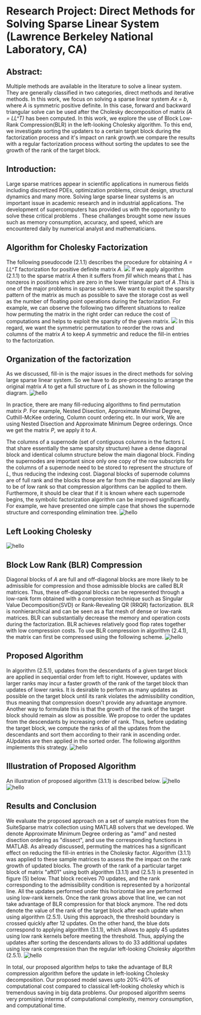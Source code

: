 # Research Project: Direct Methods for Solving Sparse Linear System (Lawrence Berkeley National Laboratory, CA)

## Abstract:
 Multiple methods are available in the literature to solve a linear system. They are generally classified in two categories, direct methods and iterative methods. In this work, we focus on solving a sparse linear system  _Ax = b_, where *A* is symmetric positive definite. In this case, forward and backward triangular solve can be used after the Cholesky decomposition of matrix _(A = LL^T)_
 has been computed. In this work, we explore the use of Block Low- Rank Compression(BLR) in the left-looking Cholesky algorithm. To this end, we investigate sorting the updaters to a certain target block during the factorization process and it's impact on rank growth.we compare the results with a regular factorization process without sorting the updates to see the growth of the rank of the target block.

## Introduction:
Large sparse matrices  appear in scientific applications in numerous fields including discretized PDEs, optimization problems, circuit design, structural dynamics and many more.  Solving  large sparse linear systems is an important issue in academic research and in industrial applications. The development of supercomputers has provided us with the opportunity to solve these critical problems . These challanges brought some new issues such as memory consumption, accuracy, and speed, which are encountered daily by numerical analyst and mathematicians. 
## Algorithm for Cholesky Factorization
The following pseudocode (2.1.1) describes the procedure for obtaining _A = LL^T_ factorization for positive definite matrix _A_.
![](Images/Alg1.png)
If we apply algorithm (2.1.1) to the sparse matrix _A_ then it suffers from _fill_ which means that _L_ has nonzeros in positions which are zero in the lower triangular part of _A_ .This  is one of the major problems in sparse solvers. We want to exploit the sparsity pattern of the matrix as much as possible to save the storage cost as well as the number of floating point operations during the factorization.  For example, we can observe the following two different situations to realize how permuting the matrix in the right order can reduce the cost of computations and helps to exploit the sparsity of the given matrix.
![](Images/img1.png)
In this regard, we want the symmetric permutation to reorder the rows and columns of the matrix _A_ to keep _A_ symmetric and reduce the fill-in entries to the factorization.
## Organization of the factorization
As we discussed, fill-in is the major issues in the direct methods for solving large sparse linear system. So we have to do pre-processing to arrange the original matrix _A_ to get a full structure of _L_ as shown in the following diagram.
![hello](Images/img2.png)

In practice, there are many fill-reducing algorithms to find permutation matrix _P_. For example, Nested Disection, Approximate Minimal Degree, Cuthill-McKee ordering, Column count ordering etc. In our work, We are using Nested Disection and Approximate Minimum Degree orderings. Once we get the matrix _P_, we apply it to _A_.  

The columns of a supernode (set of contiguous columns in the factors _L_ that share essentially the same sparsity structure) have a dense diagonal block and identical column structure below the main diagonal block.  Finding the supernodes are important since only one copy of the row subscripts for the columns of a supernode need to be stored to represent the structure of _L_, thus reducing the indexing cost. Diagonal blocks of supernode columns are of full rank and the blocks those are far from the main diagonal are likely to be of low rank so that compression algorithms can be applied to them. Furthermore, it should be clear that if it is known where each supernode begins, the symbolic factorization algorithm can be improved significantly. For example, we have presented one simple case that shows the supernode structure and corresponding elimination tree.
![hello](Images/img3.png)

## Left Looking Cholesky
![hello](Images/img4.png)
## Block Low Rank (BLR) Compression
Diagonal blocks of _A_ are full and off-diagonal blocks are more likely to be admissible for compression and those admissible blocks are called BLR matrices. Thus, these off-diagonal blocks can be represented through a low-rank form obtained with a compression technique such as Singular Value Decomposition(SVD) or Rank-Revealing QR (RRQR) factorization. BLR is nonhierarchical and can be seen as a flat mesh of dense or low-rank matrices. BLR can substantially decrease the memory and operation costs during the factorization. BLR achieves relatively good flop rates together with low compression costs. To use BLR compression in algorithm  (2.4.1), the matrix can first be compressed using the following scheme.
![hello](Images/img5.png)
## Proposed Algorithm
In algorithm (2.5.1), updates from the descendants of a given target block are applied in sequential order from left to right. However, updates with larger ranks may incur a faster growth of the rank of the target block than updates of lower ranks. It is desirable to perform as many updates as possible on the target block until its rank violates the admissibility condition, thus meaning that compression doesn't provide any advantage anymore. Another way to formulate this is that the growth of the rank of the target block should remain as slow as possible. We propose to order the updates from the descendants by increasing order of rank. Thus, before updating the target block, we compute the ranks of all the updates from the descendants and sort them according to their rank in ascending order. AUpdates are then applied in the sorted order. The following algorithm implements this strategy.
![hello](Images/img6.png)
## Illustration of Proposed Algorithm
An illustration of proposed algorithm (3.1.1) is described below.
![hello](Images/img7.png)
![hello](Images/img9.png)
## Results and Conclusion
We evaluate the proposed approach on a set of sample matrices from the SuiteSparse matrix collection using MATLAB solvers that we developed. We denote Approximate Minimum Degree ordering as "amd" and nested disection ordering as "dissect", and use the corresponding functions in MATLAB. As already discussed, permuting the matrices has a significant effect on reducing the fill-in entries in the Cholesky factor. Algorithm (3.1.1) was applied to these sample matrices to assess the the impact on the rank growth of updated blocks. The growth of the rank of a particular target block of matrix "aft01" using both  algorithm (3.1.1) and (2.5.1) is presented in figure (5) below. That block receives 70 updates, and the rank corresponding to the admissibility condition is represented by a horizontal line. All the updates performed under this horizontal line are performed using low-rank kernels. Once the rank grows above that line, we can not take advantage of BLR compression for that block anymore. The  red dots denote the value of the rank of the target block after each update when using algorithm (2.5.1). Using this approach, the threshold boundary is crossed quickly after 12 updates. On the other hand, the blue dots correspond to applying algorithm (3.1.1), which allows to apply 45 updates using low rank kernels before meeting the threshold. Thus, applying the updates after sorting the descendants allows to do 33 additional updates using low rank compression than the regular left-looking Cholesky algorithm (2.5.1).
![hello](Images/img8.png)

In total, our proposed algorithm helps to take the advantage of BLR compression algorithm before the update in left-looking Cholesky decomposition. Our proposed model saves upto 20%-40% of computational cost compared to classical left-looking cholesky which is tremendous saving in big data problems. Our proposed algorithm seems very promising interms of computational complexity, memory consumption, and computational time.
